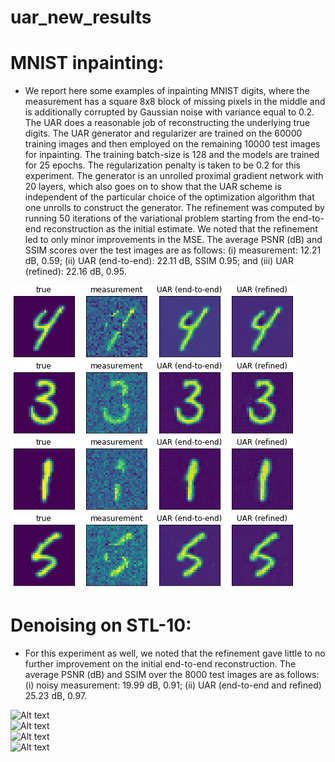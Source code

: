 # uar_new_results

# MNIST inpainting:
* We report here some examples of inpainting MNIST digits, where the measurement has a square 8x8 block of missing pixels in the middle and is additionally corrupted by Gaussian noise with variance equal to 0.2. The UAR does a reasonable job of reconstructing the underlying true digits. The UAR generator and regularizer are trained on the 60000 training images and then employed on the remaining 10000 test images for inpainting. The training batch-size is 128 and the models are trained for 25 epochs. The regularization penalty is taken to be 0.2 for this experiment. The generator is an unrolled proximal gradient network with 20 layers, which also goes on to show that the UAR scheme is independent of the particular choice of the optimization algorithm that one unrolls to construct the generator. The refinement was computed by running 50 iterations of the variational problem starting from the end-to-end reconstruction as the initial estimate. We noted that the refinement led to only minor improvements in the MSE. The average PSNR (dB) and SSIM scores over the test images are as follows: (i) measurement: 12.21 dB, 0.59; (ii) UAR (end-to-end): 22.11 dB, SSIM 0.95; and (iii) UAR (refined): 22.16 dB, 0.95.

![Alt text](/MNIST_inpainting/uar_inpaint_mnist_ex10_ver1.png)  <br />
![Alt text](/MNIST_inpainting/uar_inpaint_mnist_ex13_ver1.png) <br />
![Alt text](/MNIST_inpainting/uar_inpaint_mnist_ex15_ver1.png) <br />
![Alt text](/MNIST_inpainting/uar_inpaint_mnist_ex20_ver1.png) 

# Denoising on STL-10:
* For this experiment as well, we noted that the refinement gave little to no further improvement on the initial end-to-end reconstruction. The average PSNR (dB) and SSIM over the 8000 test images are as follows: (i) noisy measurement: 19.99 dB, 0.91; (ii) UAR (end-to-end and refined) 25.23 dB, 0.97.

![Alt text](/STL10_images/uar_inpaint_mnist_ex10_ver1.png)  <br />
![Alt text](/STL10_images/uar_inpaint_mnist_ex13_ver1.png) <br />
![Alt text](/STL10_images/uar_inpaint_mnist_ex15_ver1.png) <br />
![Alt text](/STL10_images/uar_inpaint_mnist_ex20_ver1.png) 
